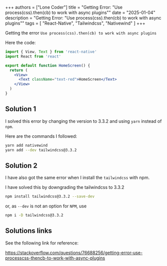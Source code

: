 +++
authors = ["Lone Coder"]
title = "Getting Error: "Use process(css).then(cb) to work with async plugins""
date = "2025-01-04"
description = "Getting Error: "Use process(css).then(cb) to work with async plugins""
tags = [
    "React-Native", "Tailwindcss", "Nativewind"
]
+++

Getting the error `Use process(css).then(cb) to work with async plugins`

Here the code:
```jsx
import { View, Text } from 'react-native'
import React from 'react'

export default function HomeScreen() {
  return (
    <View>
      <Text className="text-red">HomeScreen</Text>
    </View>
  )
}
```

## Solution 1

I solved this error by changing the version to 3.3.2 and using `yarn` instead of `npm`.

Here are the commands I followed:
```bash
yarn add nativewind
yarn add --dev tailwindcss@3.3.2
```

## Solution 2

I have also got the same error when I install the `tailwindcss` with npm.

I have solved this by downgrading the tailwindcss to 3.3.2
```bash
npm install tailwindcss@3.3.2 --save-dev
```
or, as `--dev` is not an option for `NPM`, use 
```bash
npm i -D tailwindcss@3.3.2
```

## Solutions links

See the following link for reference:

https://stackoverflow.com/questions/76688256/getting-error-use-processcss-thencb-to-work-with-async-plugins




